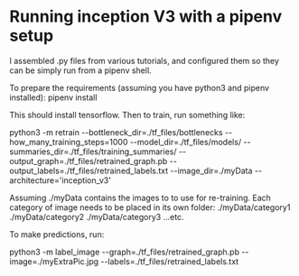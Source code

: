 # Running inception V3 with a pipenv setup

I assembled .py files from various tutorials, and configured them so they can be simply run from a pipenv shell.

To prepare the requirements (assuming you have python3 and pipenv installed):
pipenv install

This should install tensorflow.
Then to train, run something like:

python3 -m retrain --bottleneck_dir=./tf_files/bottlenecks --how_many_training_steps=1000 --model_dir=./tf_files/models/ --summaries_dir=./tf_files/training_summaries/ --output_graph=./tf_files/retrained_graph.pb --output_labels=./tf_files/retrained_labels.txt --image_dir=./myData --architecture='inception_v3'

Assuming ./myData contains the images to to use for re-training. Each category of image needs to be placed in its own folder:
./myData/category1
./myData/category2
./myData/category3 
...etc.

To make predictions, run:

python3 -m label_image --graph=./tf_files/retrained_graph.pb  --image=./myExtraPic.jpg --labels=./tf_files/retrained_labels.txt
